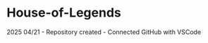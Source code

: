 # House-of-Legends

<Development Log>
2025
04/21
- Repository created
- Connected GitHub with VSCode
